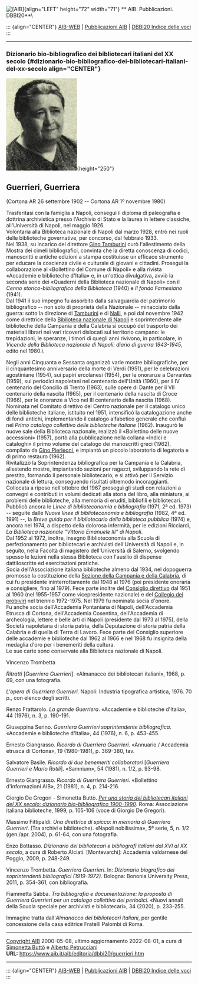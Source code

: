 ![\[AIB\]](/aib/wi/aibv72.gif){align="LEFT" height="72" width="71"}
** AIB. Pubblicazioni. DBBI20**\

::: {align="CENTER"}
[AIB-WEB](/) \| [Pubblicazioni AIB](/pubblicazioni/) \| [DBBI20 Indice
delle voci](dbbi20.htm)
:::

------------------------------------------------------------------------

### Dizionario bio-bibliografico dei bibliotecari italiani del XX secolo {#dizionario-bio-bibliografico-dei-bibliotecari-italiani-del-xx-secolo align="CENTER"}

![\[Ritratto\]](guerrieri.jpg){height="250"}

## Guerrieri, Guerriera

(Cortona AR 26 settembre 1902 -- Cortona AR 1º novembre 1980)

Trasferitasi con la famiglia a Napoli, conseguì il diploma di
paleografia e dottrina archivistica presso l\'Archivio di Stato e la
laurea in lettere classiche, all\'Università di Napoli, nel maggio
1926.\
Volontaria alla Biblioteca nazionale di Napoli dal marzo 1928, entrò nei
ruoli delle biblioteche governative, per concorso, dal febbraio 1933.\
Nel 1938, su incarico del direttore [Gino Tamburini](tamburinig.htm)
curò l\'allestimento della Mostra dei cimeli bibliografici, convinta che
la diretta conoscenza di codici, manoscritti e antiche edizioni a stampa
costituisse un efficace strumento per educare la coscienza civile e
culturale di giovani e cittadini. Proseguì la collaborazione al
«Bollettino del Comune di Napoli» e alla rivista «Accademie e
biblioteche d\'Italia» e, in un\'ottica divulgativa, avviò la seconda
serie dei «Quaderni della Biblioteca nazionale di Napoli» con il *Cenno
storico-bibliografico della Biblioteca* (1940) e *Il fondo Farnesiano*
(1941).\
Dal 1941 il suo impegno fu assorbito dalla salvaguardia del patrimonio
bibliografico -- non solo di proprietà della Nazionale -- minacciato
dalla guerra: sotto la direzione di [Tamburini](tamburinig.htm) e di
[Nalli](nalli.htm), e poi dal novembre 1942 come direttrice della
[Biblioteca nazionale di Napoli](/aib/stor/teche/na-naz.htm) e
soprintendente alle biblioteche della Campania e della Calabria si
occupò del trasporto dei materiali librari nei vari ricoveri dislocati
sul territorio campano: le trepidazioni, le speranze, i timori di quegli
anni rivivono, in particolare, in *Vicende della Biblioteca nazionale di
Napoli: diario di guerra 1943-1945*, edito nel 1980.\

Negli anni Cinquanta e Sessanta organizzò varie mostre bibliografiche,
per il cinquantesimo anniversario della morte di Verdi (1951), per le
celebrazioni agostiniane (1954), sui papiri ercolanesi (1954), per le
onoranze a Cervantes (1959), sui periodici napoletani nel centenario
dell'Unità (1960), per il IV centenario del Concilio di Trento (1963),
sulle opere di Dante per il VII centenario della nascita (1965), per il
centenario della nascita di Croce (1966), per le onoranze a Vico nel III
centenario della nascita (1968).\
Nominata nel Comitato direttivo del Centro nazionale per il catalogo
unico delle biblioteche italiane, istituito nel 1951, intensificò la
catalogazione anche di fondi antichi, implementando il catalogo
alfabetico generale che confluì nel *Primo catalogo collettivo delle
biblioteche italiane* (1962). Inaugurò le nuove sale della Biblioteca
nazionale, realizzò il «Bollettino delle nuove accessioni» (1957), portò
alla pubblicazione nella collana «Indici e cataloghi» il primo volume
del catalogo dei manoscritti greci (1962), compilato da [Gino
Pierleoni](pierleoni.htm), e impiantò un piccolo laboratorio di
legatoria e di primo restauro (1962).\
Rivitalizzò la Soprintendenza bibliografica per la Campania e la
Calabria, allestendo mostre, impiantando sezioni per ragazzi,
sviluppando la rete di prestito, formando il personale bibliotecario, e
si attivò per il Servizio nazionale di lettura, conseguendo risultati
oltremodo incoraggianti.\
Collocata a riposo nell\'ottobre del 1967 proseguì gli studi con
relazioni a convegni e contributi in volumi dedicati alla storia del
libro, alla miniatura, ai problemi delle biblioteche, alla memoria di
eruditi, bibliofili e bibliotecari. Pubblicò ancora le *Linee di
biblioteconomia e bibliografia* (1971, 2ª ed. 1973) -- seguite dalle
*Nuove linee di biblioteconomia e bibliografia* (1982, 4ª ed. 1991) --,
la *Breve guida per il bibliotecario della biblioteca pubblica* (1974)
e, ancora nel 1974, a dispetto della dolorosa infermità, per le edizioni
Ricciardi, *La Biblioteca nazionale \"Vittorio Emanuele III\" di
Napoli*.\
Dal 1952 al 1972, inoltre, insegnò Biblioteconomia alla Scuola di
perfezionamento per bibliotecari e archivisti dell\'Università di Napoli
e, in seguito, nella Facoltà di magistero dell\'Università di Salerno,
svolgendo spesso le lezioni nella stessa Biblioteca con l\'ausilio di
dispense dattiloscritte ed esercitazioni pratiche.\
Socia dell\'Associazione italiana biblioteche almeno dal 1934, nel
dopoguerra promosse la costituzione della [Sezione della Campania e
della Calabria](/aib/stor/sezioni/cam.htm), di cui fu presidente
ininterrottamente dal 1948 al 1976 (poi presidente onoraria e
consigliere, fino al 1979). Fece parte inoltre del [Consiglio
direttivo](/aib/stor/cariche51.htm) dal 1951 al 1960 (nel 1955-1957 come
vicepresidente nazionale) e del [Collegio dei
probiviri](/aib/stor/cariche69.htm) nel triennio 1972-1975. Nel 1979 fu
nominata socia d\'onore.\
Fu anche socia dell\'Accademia Pontaniana di Napoli, dell\'Accademia
Etrusca di Cortona, dell\'Accademia Cosentina, dell\'Accademia di
archeologia, lettere e belle arti di Napoli (presidente dal 1973 al
1975), della Società napoletana di storia patria, della Deputazione di
storia patria della Calabria e di quella di Terra di Lavoro. Fece parte
del Consiglio superiore delle accademie e biblioteche dal 1962 al 1966 e
nel 1968 fu insignita della medaglia d\'oro per i benemeriti della
cultura.\
Le sue carte sono conservate alla Biblioteca nazionale di Napoli.

Vincenzo Trombetta

*Ritratti* \[*Guerriera Guerrieri*\]. «Almanacco dei bibliotecari
italiani», 1968, p. 69, con una fotografia.

*L\'opera di Guerriera Guerrieri*. Napoli: Industria tipografica
artistica, 1976. 70 p., con elenco degli scritti.

Renzo Frattarolo. *La grande Guerriera*. «Accademie e biblioteche
d\'Italia», 44 (1976), n. 3, p. 190-191.

Giuseppina Serino. *Guerriera Guerrieri soprintendente bibliografica*.
«Accademie e biblioteche d\'Italia», 44 (1976), n. 6, p. 453-455.

Ernesto Giangrasso. *Ricordo di Guerriera Guerrieri*. «Annuario /
Accademia etrusca di Cortona», 19 (1980-1981), p. 369-380, tav.

Salvatore Basile. *Ricordo di due benemeriti collaboratori* \[*Guerriera
Guerrieri e Mario Rotili*\]. «Samnium», 54 (1981), n. 1/2, p. 93-98.

Ernesto Giangrasso. *Ricordo di Guerriera Guerrieri*. «Bollettino
d\'informazioni AIB», 21 (1981), n. 4, p. 214-216.

Giorgio De Gregori - Simonetta Buttò. [*Per una storia dei bibliotecari
italiani del XX secolo: dizionario bio-bibliografico
1900-1990*](/aib/editoria/pub065.htm). Roma: Associazione italiana
biblioteche, 1999, p. 105-106 (voce di Giorgio De Gregori).

Massimo Fittipaldi. *Una direttrice di spicco: in memoria di Guerriera
Guerrieri*. (Tra archivi e biblioteche). «Napoli nobilissima», 5ª serie,
5, n. 1/2 (gen./apr. 2004), p. 61-64, con una fotografia.

Enzo Bottasso. *Dizionario dei bibliotecari e bibliografi italiani dal
XVI al XX secolo*, a cura di Roberto Alciati. \[Montevarchi\]: Accademia
valdarnese del Poggio, 2009, p. 248-249.

Vincenzo Trombetta. *Guerriera Guerrieri*. In: *Dizionario biografico
dei soprintendenti bibliografici (1919-1972)*. Bologna: Bononia
University Press, 2011, p. 354-361, con bibliografia.

Fiammetta Sabba. *Tra bibliografia e documentazione: la proposta di
Guerriera Guerrieri per un catalogo collettivo dei periodici*. «Nuovi
annali della Scuola speciale per archivisti e bibliotecari», 34 (2020),
p. 233-255.

Immagine tratta dall\'*Almanacco dei bibliotecari italiani*, per gentile
concessione della casa editrice Fratelli Palombi di Roma.

------------------------------------------------------------------------

[Copyright AIB](/su-questo-sito/dichiarazione-di-copyright-aib-web/)
2000-05-08, ultimo aggiornamento 2022-08-01, a cura di [Simonetta
Buttò](/aib/redazione3.htm) e [Alberto
Petrucciani](/su-questo-sito/redazione-aib-web/)\
**URL:** https://www.aib.it/aib/editoria/dbbi20/guerrieri.htm

------------------------------------------------------------------------

::: {align="CENTER"}
[AIB-WEB](/) \| [Pubblicazioni AIB](/pubblicazioni/) \| [DBBI20 Indice
delle voci](dbbi20.htm)
:::
